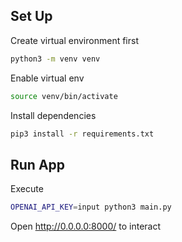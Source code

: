 ## Set Up
Create virtual environment first
```bash
python3 -m venv venv
```
Enable virtual env
```bash
source venv/bin/activate
```
Install dependencies
```bash
pip3 install -r requirements.txt
```
## Run App
Execute
```bash
OPENAI_API_KEY=input python3 main.py
```
Open http://0.0.0.0:8000/ to interact